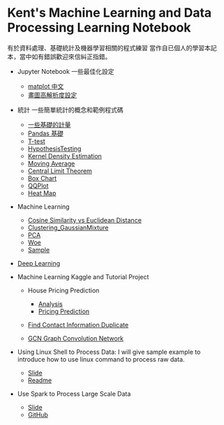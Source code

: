 # Kent's Machine Learning and Data Processing Learning Notebook 

有於資料處理、基礎統計及機器學習相關的程式練習
當作自已個人的學習本記本，當中如有錯誤歡迎來信糾正指錯。

* Jupyter Notebook 一些最佳化設定
  * [matplot 中文](https://github.com/kenttw/aiacademy-learning-notebook/blob/master/Statistics/Matplot_Chinese.ipynb)
  * [畫圖高解析度設定](https://github.com/kenttw/aiacademy-learning-notebook/blob/master/Statistics/JupyterNotebookConfig.ipynb)

* 統計
一些簡單統計的概念和範例程式碼
  * [一些基礎的計量](https://github.com/kenttw/aiacademy-learning-notebook/blob/master/Statistics/Basic.ipynb)
  * [Pandas 基礎](https://github.com/kenttw/aiacademy-learning-notebook/blob/master/Statistics/Pandas_Basic.ipynb)
  * [T-test](https://github.com/kenttw/aiacademy-learning-notebook/blob/master/Statistics/t-test.ipynb)
  * [HypothesisTesting](https://github.com/kenttw/aiacademy-learning-notebook/blob/master/Statistics/HypothesisTesting.ipynb)
  * [Kernel Density Estimation](https://github.com/kenttw/aiacademy-learning-notebook/blob/master/Statistics/Kernel_Density_Estimation.ipynb)
  * [Moving Average](https://github.com/kenttw/aiacademy-learning-notebook/blob/master/Statistics/moving_average.ipynb)
  * [Central Limit Theorem](https://github.com/kenttw/aiacademy-learning-notebook/blob/master/Statistics/Central_Limit_Theorem.ipynb)
  * [Box Chart](https://github.com/kenttw/aiacademy-learning-notebook/blob/master/Statistics/BoxPlot.ipynb)
  * [QQPlot](https://github.com/kenttw/aiacademy-learning-notebook/blob/master/Statistics/QQPlot.ipynb)
  * [Heat Map](https://github.com/kenttw/aiacademy-learning-notebook/blob/master/Statistics/HeatMap.ipynb)
  
  
* Machine Learning
  * [Cosine Similarity vs Euclidean Distance](https://github.com/kenttw/aiacademy-learning-notebook/blob/master/Machine_Learning_Basic/CosineSimVsEuclidean.ipynb)
  * [Clustering_GaussianMixture](https://github.com/kenttw/aiacademy-learning-notebook/blob/master/Machine_Learning_Basic/Clustering_GaussianMixture.ipynb)
  * [PCA](https://github.com/kenttw/aiacademy-learning-notebook/blob/master/Machine_Learning_Basic/PCAandAutoencoders.ipynb)
  * [Woe](https://github.com/kenttw/kent-ai-learning-notebook/blob/master/Machine_Learning_Basic/Woe.ipynb)
  * [Sample](https://github.com/kenttw/kent-ai-learning-notebook/blob/master/Machine_Learning_Basic/samp.ipynb)
 * [Deep Learning](https://github.com/kenttw/deeplearning_homework)
 
 * Machine Learning Kaggle and Tutorial Project
   * House Pricing Prediction
     * [Analysis](https://github.com/kenttw/aiacademy-learning-notebook/blob/master/Machine_Learning_Exercise/House-Analysis.ipynb)
     * [Pricing Prediction](https://github.com/kenttw/aiacademy-learning-notebook/blob/master/Machine_Learning_Exercise/House-v3.ipynb)
     
   * [Find Contact Information Duplicate](https://github.com/kenttw/kent-ai-learning-notebook/blob/master/Machine_Learning_Exercise/FindDuplicate/20191014kent.ipynb)
   * [GCN Graph Convolution Network](https://github.com/kenttw/kent-ai-learning-notebook/blob/8f6ec722e1a137a0f69f501c7d0b4a95d53573c2/Machine_Learning_Exercise/GCN.ipynb)

* Using Linux Shell to Process Data: I will give sample example to introduce how to use linux command to process raw data.
  * [Slide](https://docs.google.com/presentation/d/1CL_L-54EoUcQIkHy16_HVQNzdTA3jZSw-egp7n8QQ9Y/edit#slide=id.g9003481a5e_0_375)
  * [Readme](https://github.com/kenttw/kent-ai-learning-notebook/blob/da43afa69e448f2a6279134cd3abb5c77f4c7818/Data_Processing_with_Shell/README.md)
  

* Use Spark to Process Large Scale Data
  * [Slide](https://docs.google.com/presentation/d/1hFpHcIANEyb2RtdyJboxVtPoyfHj_9wUWXby9dYZf9I/edit)
  * [GitHub](https://github.com/kenttw/spark_tutorial)
